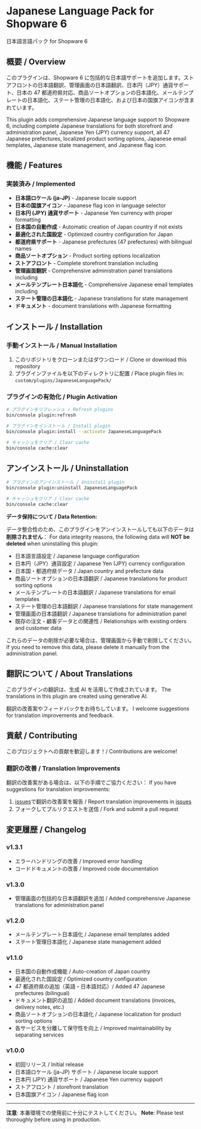 # Japanese Language Pack for Shopware 6

日本語言語パック for Shopware 6

## 概要 / Overview

このプラグインは、Shopware 6 に包括的な日本語サポートを追加します。ストアフロントの日本語翻訳、管理画面の日本語翻訳、日本円（JPY）通貨サポート、日本の 47 都道府県対応、商品ソートオプションの日本語化、メールテンプレートの日本語化、ステート管理の日本語化、および日本の国旗アイコンが含まれています。

This plugin adds comprehensive Japanese language support to Shopware 6, including complete Japanese translations for both storefront and administration panel, Japanese Yen (JPY) currency support, all 47 Japanese prefectures, localized product sorting options, Japanese email templates, Japanese state management, and Japanese flag icon.

## 機能 / Features

### 実装済み / Implemented

- **日本語ロケール (ja-JP)** - Japanese locale support
- **日本の国旗アイコン** - Japanese flag icon in language selector
- **日本円 (JPY) 通貨サポート** - Japanese Yen currency with proper formatting
- **日本国の自動作成** - Automatic creation of Japan country if not exists
- **最適化された国設定** - Optimized country configuration for Japan
- **都道府県サポート** - Japanese prefectures (47 prefectures) with bilingual names
- **商品ソートオプション** - Product sorting options localization
- **ストアフロント** - Complete storefront translation including
- **管理画面翻訳** - Comprehensive administration panel translations including
- **メールテンプレート日本語化** - Comprehensive Japanese email templates including
- **ステート管理の日本語化** - Japanese translations for state management
- **ドキュメント** - document translations with Japanese formatting

## インストール / Installation

### 手動インストール / Manual Installation

1. このリポジトリをクローンまたはダウンロード / Clone or download this repository
2. プラグインファイルを以下のディレクトリに配置 / Place plugin files in: `custom/plugins/JapaneseLanguagePack/`

### プラグインの有効化 / Plugin Activation

```bash
# プラグインをリフレッシュ / Refresh plugins
bin/console plugin:refresh

# プラグインをインストール / Install plugin
bin/console plugin:install --activate JapaneseLanguagePack

# キャッシュをクリア / Clear cache
bin/console cache:clear
```

## アンインストール / Uninstallation

```bash
# プラグインのアンインストール / Uninstall plugin
bin/console plugin:uninstall JapaneseLanguagePack

# キャッシュをクリア / Clear cache
bin/console cache:clear
```

**データ保持について / Data Retention:**

データ整合性のため、このプラグインをアンインストールしても以下のデータは**削除されません**：
For data integrity reasons, the following data will **NOT be deleted** when uninstalling this plugin:

- 日本語言語設定 / Japanese language configuration
- 日本円（JPY）通貨設定 / Japanese Yen (JPY) currency configuration
- 日本国・都道府県データ / Japan country and prefecture data
- 商品ソートオプションの日本語翻訳 / Japanese translations for product sorting options
- メールテンプレートの日本語翻訳 / Japanese translations for email templates
- ステート管理の日本語翻訳 / Japanese translations for state management
- 管理画面の日本語翻訳 / Japanese translations for administration panel
- 既存の注文・顧客データとの関連性 / Relationships with existing orders and customer data

これらのデータの削除が必要な場合は、管理画面から手動で削除してください。
If you need to remove this data, please delete it manually from the administration panel.

## 翻訳について / About Translations

このプラグインの翻訳は、生成 AI を活用して作成されています。
The translations in this plugin are created using generative AI.

翻訳の改善案やフィードバックをお待ちしています。
I welcome suggestions for translation improvements and feedback.

## 貢献 / Contributing

このプロジェクトへの貢献を歓迎します！/ Contributions are welcome!

### 翻訳の改善 / Translation Improvements

翻訳の改善案がある場合は、以下の手順でご協力ください：
If you have suggestions for translation improvements:

1. [issues](../../issues)で翻訳の改善案を報告 / Report translation improvements in [issues](../../issues)
2. フォークしてプルリクエストを送信 / Fork and submit a pull request

## 変更履歴 / Changelog

### v1.3.1

- エラーハンドリングの改善 / Improved error handling
- コードドキュメントの改善 / Improved code documentation

### v1.3.0

- 管理画面の包括的な日本語翻訳を追加 / Added comprehensive Japanese translations for administration panel

### v1.2.0

- メールテンプレート日本語化 / Japanese email templates added
- ステート管理日本語化 / Japanese state management added

### v1.1.0

- 日本国の自動作成機能 / Auto-creation of Japan country
- 最適化された国設定 / Optimized country configuration
- 47 都道府県の追加（英語・日本語対応）/ Added 47 Japanese prefectures (bilingual)
- ドキュメント翻訳の追加 / Added document translations (invoices, delivery notes, etc.)
- 商品ソートオプションの日本語化 / Japanese localization for product sorting options
- 各サービスを分離して保守性を向上 / Improved maintainability by separating services

### v1.0.0

- 初回リリース / Initial release
- 日本語ロケール (ja-JP) サポート / Japanese locale support
- 日本円 (JPY) 通貨サポート / Japanese Yen currency support
- ストアフロント / storefront translation
- 日本国旗アイコン / Japanese flag icon

---

**注意**: 本番環境での使用前に十分にテストしてください。
**Note**: Please test thoroughly before using in production.
